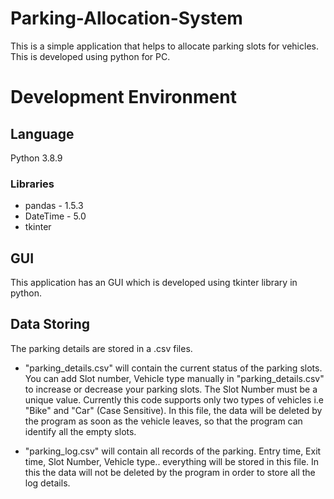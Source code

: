 # Parking-Allocation-System
This is a simple application that helps to allocate parking slots for vehicles. This is developed using python for PC.

# Development Environment

## Language
Python 3.8.9
### Libraries
- pandas - 1.5.3
- DateTime - 5.0
- tkinter

## GUI
This application has an GUI which is developed using tkinter library in python.

## Data Storing
The parking details are stored in a .csv files.

- "parking_details.csv" will contain the current status of the parking slots.
You can add Slot number, Vehicle type manually in "parking_details.csv" to increase or decrease your parking slots.
The Slot Number must be a unique value.
Currently this code supports only two types of vehicles i.e "Bike" and "Car" (Case Sensitive).
In this file, the data will be deleted by the program as soon as the vehicle leaves, so that the program can identify all the empty slots.

- "parking_log.csv" will contain all records of the parking.
Entry time, Exit time, Slot Number, Vehicle type.. everything will be stored in this file.
In this the data will not be deleted by the program in order to store all the log details.
